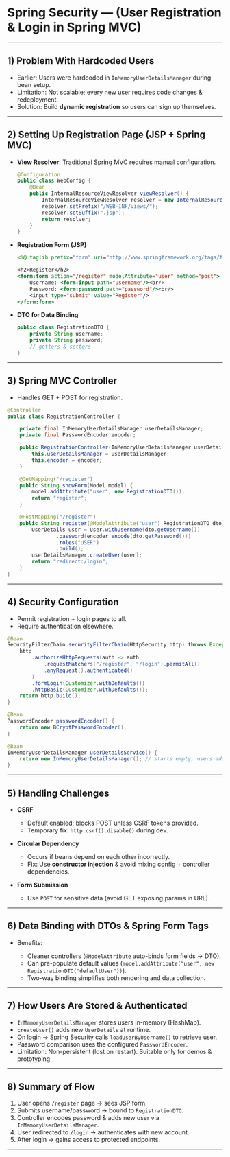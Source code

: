 # Spring Security — (User Registration & Login in Spring MVC)

---

## 1) Problem With Hardcoded Users

* Earlier: Users were hardcoded in `InMemoryUserDetailsManager` during bean setup.
* Limitation: Not scalable; every new user requires code changes & redeployment.
* Solution: Build **dynamic registration** so users can sign up themselves.

---

## 2) Setting Up Registration Page (JSP + Spring MVC)

* **View Resolver**: Traditional Spring MVC requires manual configuration.

  ```java
  @Configuration
  public class WebConfig {
      @Bean
      public InternalResourceViewResolver viewResolver() {
          InternalResourceViewResolver resolver = new InternalResourceViewResolver();
          resolver.setPrefix("/WEB-INF/views/");
          resolver.setSuffix(".jsp");
          return resolver;
      }
  }
  ```
* **Registration Form (JSP)**

  ```jsp
  <%@ taglib prefix="form" uri="http://www.springframework.org/tags/form" %>

  <h2>Register</h2>
  <form:form action="/register" modelAttribute="user" method="post">
      Username: <form:input path="username"/><br/>
      Password: <form:password path="password"/><br/>
      <input type="submit" value="Register"/>
  </form:form>
  ```
* **DTO for Data Binding**

  ```java
  public class RegistrationDTO {
      private String username;
      private String password;
      // getters & setters
  }
  ```

---

## 3) Spring MVC Controller

* Handles GET + POST for registration.

```java
@Controller
public class RegistrationController {

    private final InMemoryUserDetailsManager userDetailsManager;
    private final PasswordEncoder encoder;

    public RegistrationController(InMemoryUserDetailsManager userDetailsManager, PasswordEncoder encoder) {
        this.userDetailsManager = userDetailsManager;
        this.encoder = encoder;
    }

    @GetMapping("/register")
    public String showForm(Model model) {
        model.addAttribute("user", new RegistrationDTO());
        return "register";
    }

    @PostMapping("/register")
    public String register(@ModelAttribute("user") RegistrationDTO dto) {
        UserDetails user = User.withUsername(dto.getUsername())
                .password(encoder.encode(dto.getPassword()))
                .roles("USER")
                .build();
        userDetailsManager.createUser(user);
        return "redirect:/login";
    }
}
```

---

## 4) Security Configuration

* Permit registration + login pages to all.
* Require authentication elsewhere.

```java
@Bean
SecurityFilterChain securityFilterChain(HttpSecurity http) throws Exception {
    http
        .authorizeHttpRequests(auth -> auth
            .requestMatchers("/register", "/login").permitAll()
            .anyRequest().authenticated()
        )
        .formLogin(Customizer.withDefaults())
        .httpBasic(Customizer.withDefaults());
    return http.build();
}

@Bean
PasswordEncoder passwordEncoder() {
    return new BCryptPasswordEncoder();
}

@Bean
InMemoryUserDetailsManager userDetailsService() {
    return new InMemoryUserDetailsManager(); // starts empty, users added dynamically
}
```

---

## 5) Handling Challenges

* **CSRF**

  * Default enabled; blocks POST unless CSRF tokens provided.
  * Temporary fix: `http.csrf().disable()` during dev.
* **Circular Dependency**

  * Occurs if beans depend on each other incorrectly.
  * Fix: Use **constructor injection** & avoid mixing config + controller dependencies.
* **Form Submission**

  * Use `POST` for sensitive data (avoid GET exposing params in URL).

---

## 6) Data Binding with DTOs & Spring Form Tags

* Benefits:

  * Cleaner controllers (`@ModelAttribute` auto-binds form fields → DTO).
  * Can pre-populate default values (`model.addAttribute("user", new RegistrationDTO("defaultUser"))`).
  * Two-way binding simplifies both rendering and data collection.

---

## 7) How Users Are Stored & Authenticated

* `InMemoryUserDetailsManager` stores users in-memory (HashMap).
* `createUser()` adds new `UserDetails` at runtime.
* On login → Spring Security calls `loadUserByUsername()` to retrieve user.
* Password comparison uses the configured `PasswordEncoder`.
* Limitation: Non-persistent (lost on restart). Suitable only for demos & prototyping.

---

## 8) Summary of Flow

1. User opens `/register` page → sees JSP form.
2. Submits username/password → bound to `RegistrationDTO`.
3. Controller encodes password & adds new user via `InMemoryUserDetailsManager`.
4. User redirected to `/login` → authenticates with new account.
5. After login → gains access to protected endpoints.

---

